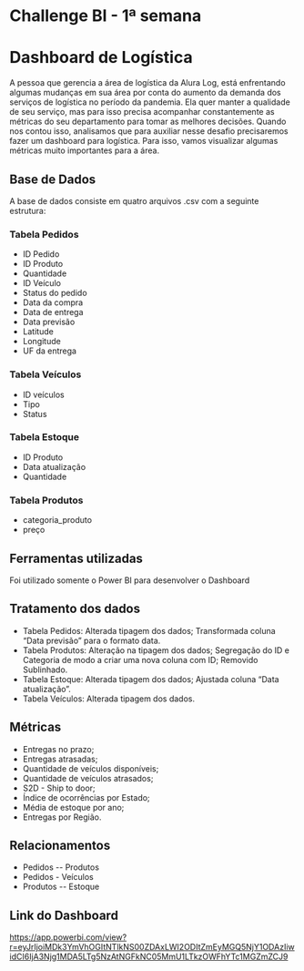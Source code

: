 # Challenge BI - 1ª semana

<H1>Dashboard de Logística</H1>

A pessoa que gerencia a área de logística da Alura Log, está enfrentando algumas mudanças em sua área por conta do aumento da demanda dos serviços de logística no período da pandemia. Ela quer manter a qualidade de seu serviço, mas para isso precisa acompanhar constantemente as métricas do seu departamento para tomar as melhores decisões. Quando nos contou isso, analisamos que para auxiliar nesse desafio precisaremos fazer um dashboard para logística. Para isso, vamos visualizar algumas métricas muito importantes para a área.

<h2>Base de Dados</h2>

A base de dados consiste em quatro arquivos .csv com a seguinte estrutura:


<h3>Tabela Pedidos</h3>
<ul>
  <li>ID Pedido</li>
  <li>ID Produto</li>
  <li>Quantidade</li>
  <li>ID Veículo</li>
  <li>Status do pedido</li>
  <li>Data da compra</li>
  <li>Data de entrega</li>
  <li>Data previsão</li>
  <li>Latitude</li>
  <li>Longitude</li>
  <li>UF da entrega</li>
</ul>

<h3>Tabela Veículos</h3>
<ul>
  <li>ID veículos</li>
  <li>Tipo</li>
  <li>Status</li>
</ul>
  
<h3>Tabela Estoque</h3>
<ul>
<li>ID Produto</li>
<li>Data atualização</li>
<li>Quantidade</li>
</ul>

<h3>Tabela Produtos</h3>
<ul>
  <li>categoria_produto</li>
  <li>preço</li>
</ul>

<h2>Ferramentas utilizadas</h2>

Foi utilizado somente o Power BI para desenvolver o Dashboard

<h2>Tratamento dos dados</h2>
<ul>
  <li>Tabela Pedidos: Alterada tipagem dos dados; Transformada coluna “Data previsão” para o formato data.</li>
  <li>Tabela Produtos: Alteração na tipagem dos dados; Segregação do ID e Categoria de modo a criar uma nova coluna com ID; Removido Sublinhado.</li>
  <li>Tabela Estoque: Alterada tipagem dos dados; Ajustada coluna “Data atualização”.</li>
  <li>Tabela Veículos: Alterada tipagem dos dados.</li>
</ul>

<h2>Métricas</h2>
<ul>
  <li>Entregas no prazo;</li>
  <li>Entregas atrasadas;</li>
  <li>Quantidade de veículos disponíveis;</li>
  <li>Quantidade de veículos atrasados;</li>
  <li>S2D - Ship to door;</li>
  <li>Índice de ocorrências por Estado;</li>
  <li>Média de estoque por ano;</li>
  <li>Entregas por Região.</li>
</ul>

<h2>Relacionamentos</h2>
<ul>
  <li>Pedidos -- Produtos</li>
  <li>Pedidos - Veículos</li>
  <li>Produtos -- Estoque</li>
</ul>

<h2>Link do Dashboard</h2>

https://app.powerbi.com/view?r=eyJrIjoiMDk3YmVhOGItNTlkNS00ZDAxLWI2ODItZmEyMGQ5NjY1ODAzIiwidCI6IjA3Njg1MDA5LTg5NzAtNGFkNC05MmU1LTkzOWFhYTc1MGZmZCJ9
